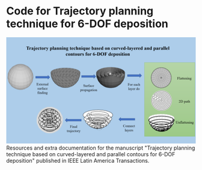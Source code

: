 # Code for Trajectory planning technique for 6-DOF deposition
![image info](images/Abstract.png)
Resources and extra documentation for the manuscript "Trajectory planning technique based on curved-layered and parallel contours for 6-DOF deposition" published in IEEE Latin America Transactions.
